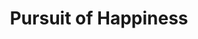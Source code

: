 ---
blog: pursuit-of-happiness
title: Pursuit of Happiness
layout: home
permalink: /pursuit-of-happiness/
---
